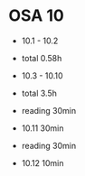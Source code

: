 # OSA 10

- 10.1 - 10.2
- total 0.58h

- 10.3 - 10.10
- total 3.5h

- reading 30min
- 10.11 30min
- reading 30min
- 10.12 10min
